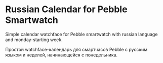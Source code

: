# Russian Calendar for Pebble Smartwatch
Simple calendar watchface for Pebble smartwatch with russian language and monday-starting week.

Простой watchface-календарь для смартчасов Pebble с русским языком и неделей, начинающейся с понедельника.